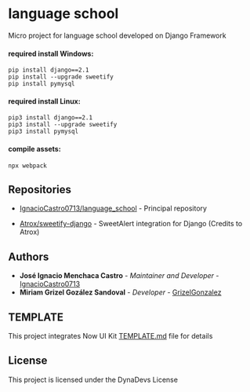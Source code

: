 # language school
Micro project for language school developed on Django Framework

#### required install Windows:

```
pip install django==2.1
pip install --upgrade sweetify
pip install pymysql
```

#### required install Linux:

```
pip3 install django==2.1
pip3 install --upgrade sweetify
pip3 install pymysql
```

#### compile assets:

```
npx webpack
```

## Repositories

* [IgnacioCastro0713/language_school](https://github.com/IgnacioCastro0713/language_school) - Principal repository

* [Atrox/sweetify-django](https://github.com/Atrox/sweetify-django) - SweetAlert integration for Django (Credits to Atrox)

## Authors

* **José Ignacio Menchaca Castro** - *Maintainer and Developer* - [IgnacioCastro0713](https://github.com/IgnacioCastro0713)
* **Miriam Grizel Gozález Sandoval** - *Developer* - [GrizelGonzalez](https://github.com/GrizelGonzalez)

## TEMPLATE

This project integrates Now UI Kit [TEMPLATE.md](TEMPLATE.md) file for details
## License

This project is licensed under the DynaDevs License

